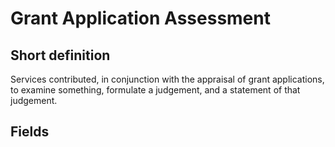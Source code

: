 # Grant Application Assessment
## Short definition
Services contributed, in conjunction with the appraisal of grant applications, to examine something, formulate a judgement, and a statement of that judgement.
## Fields
